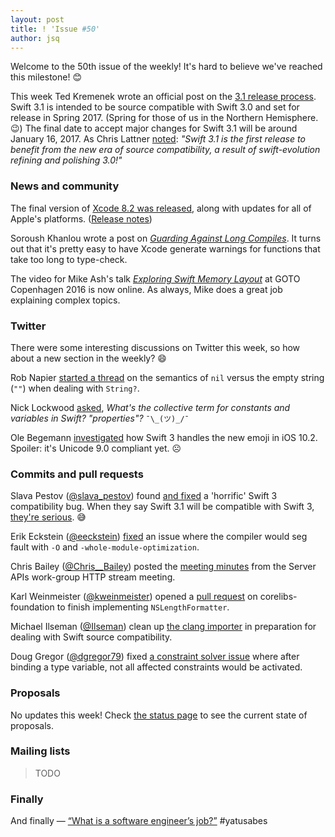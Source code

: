 ```yaml
---
layout: post
title: ! 'Issue #50'
author: jsq
---
```


Welcome to the 50th issue of the weekly! It's hard to believe we've reached this milestone! 😊

This week Ted Kremenek wrote an official post on the [3.1 release process](https://swift.org/blog/swift-3-1-release-process/). Swift 3.1 is intended to be source compatible with Swift 3.0 and set for release in Spring 2017. (Spring for those of us in the Northern Hemisphere. 😉) The final date to accept major changes for Swift 3.1 will be around January 16, 2017. As Chris Lattner [noted](https://twitter.com/clattner_llvm/status/807368728048324608): *"Swift 3.1 is the first release to benefit from the new era of source compatibility, a result of swift-evolution refining and polishing 3.0!"*

<!--excerpt-->

### News and community

The final version of [Xcode 8.2 was released](https://developer.apple.com/news/?id=12122016a), along with updates for all of Apple's platforms. ([Release notes](https://developer.apple.com/library/content/releasenotes/DeveloperTools/RN-Xcode/Introduction.html))

Soroush Khanlou wrote a post on [*Guarding Against Long Compiles*](http://khanlou.com/2016/12/guarding-against-long-compiles/). It turns out that it's pretty easy to have Xcode generate warnings for functions that take too long to type-check.

The video for Mike Ash's talk [*Exploring Swift Memory Layout*](https://realm.io/news/goto-mike-ash-exploring-swift-memory-layout/) at GOTO Copenhagen 2016 is now online. As always, Mike does a great job explaining complex topics.

### Twitter

There were some interesting discussions on Twitter this week, so how about a new section in the weekly? 😄

Rob Napier [started a thread](https://twitter.com/cocoaphony/status/808402924535762944) on the semantics of `nil` versus the empty string (`""`) when dealing with `String?`.

Nick Lockwood [asked](https://twitter.com/nicklockwood/status/808257898296000512), *What's the collective term for constants and variables in Swift? "properties"?* `¯\_(ツ)_/¯`

Ole Begemann [investigated](https://twitter.com/olebegemann/status/808687131543666688) how Swift 3 handles the new emoji in iOS 10.2. Spoiler: it's Unicode 9.0 compliant yet. ☹️

### Commits and pull requests

Slava Pestov ([@slava_pestov](https://twitter.com/slava_pestov)) found [and fixed](https://github.com/apple/swift/commit/30c4235193b64050f8110ef5598c7efb4501e0da) a 'horrific' Swift 3 compatibility bug. When they say Swift 3.1 will be compatible with Swift 3, [they're serious](https://twitter.com/jckarter/status/809134772786036736). 😅

Erik Eckstein ([@eeckstein](https://github.com/eeckstein)) [fixed](https://github.com/apple/swift/pull/6181) an issue where the compiler would seg fault with `-O` and `-whole-module-optimization`.

Chris Bailey ([@Chris__Bailey](https://twitter.com/Chris__Bailey)) posted the [meeting minutes](https://github.com/swift-server/work-group/pull/58) from the Server APIs work-group HTTP stream meeting.

Karl Weinmeister ([@kweinmeister](https://github.com/kweinmeister)) opened a [pull request](https://github.com/apple/swift-corelibs-foundation/pull/745) on corelibs-foundation to finish implementing `NSLengthFormatter`.

Michael Ilseman ([@Ilseman](https://twitter.com/Ilseman)) clean up [the clang importer](https://github.com/apple/swift/pull/6278) in preparation for dealing with Swift source compatibility.

Doug Gregor ([@dgregor79](https://twitter.com/dgregor79)) fixed [a constraint solver issue](https://github.com/apple/swift/pull/6294) where after binding a type variable, not all affected constraints would be activated.

### Proposals

No updates this week! Check [the status page](http://apple.github.io/swift-evolution/) to see the current state of proposals.

### Mailing lists

> TODO

### Finally

And finally &mdash; [“What is a software engineer’s job?”](https://twitter.com/NeoNacho/status/808775176863313920) #yatusabes
